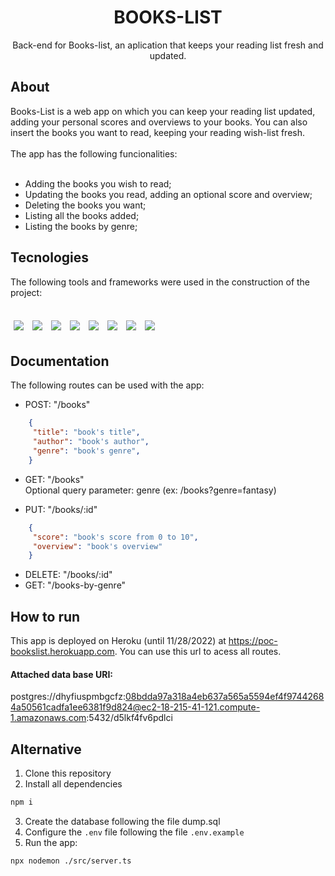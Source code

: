 <div align="center">
  <h1>BOOKS-LIST</h1>

  Back-end for Books-list, an aplication that keeps your reading list fresh and updated.
  <br>
</div>
 <h2>About</h2>
 Books-List is a web app on which you can keep your reading list updated, adding your personal scores and overviews to your books. You can also insert the books you want to read, keeping your reading wish-list fresh.
  <br>
  <br>
 The app has the following funcionalities:
  <br>
  <br>
 
  - Adding the books you wish to read;
  - Updating the books you read, adding an optional score and overview;
  - Deleting the books you want;
  - Listing all the books added;
  - Listing the books by genre;
  
 <h2>Tecnologies</h2>
 The following tools and frameworks were used in the construction of the project:
 <br>
  <br>
 <p>

  <img style='margin: 5px;' src='https://img.shields.io/badge/NodeJS-323330?style=for-the-badge&logo=node.js&logoColor=F7DF1E'>
  <img style='margin: 5px;' src="https://img.shields.io/badge/TypeScript-13cf35?style=for-the-badge&logo=typescript&logoColor=080808"/>
  <img style='margin: 5px;' src="https://img.shields.io/badge/Express%20-%2320232a.svg?&style=for-the-badge&logo=express&logoColor=%2361DAFB"/>
   <img style='margin: 5px;' src="https://img.shields.io/badge/Dotenv%20%20-%2320232a.svg?&style=for-the-badge&logo=dotenv"/>
  <img style='margin: 5px;' src='https://img.shields.io/badge/Cors%20-%2320232a.svg?&style=for-the-badge&color=f28dc7&logo=cors&logoColor=%2361DAFB'>
  <img style='margin: 5px;' src="https://img.shields.io/badge/Postgres-09f68a?style=for-the-badge&logo=Postgres&logoColor=white"/>
  <img style='margin: 5px;' src="https://img.shields.io/badge/GIT-E44C30?style=for-the-badge&logo=git&logoColor=white"/>
  <img style='margin: 5px;' src="https://img.shields.io/badge/Visual_Studio_Code-0078D4?style=for-the-badge&logo=visual%20studio%20code&logoColor=white"/>
</p>

  <h2>Documentation</h2>
   The following routes can be used with the app:
   
- POST: "/books"

 ``` json
     {
      "title": "book's title",
      "author": "book's author",
      "genre": "book's genre",
     }
 ```

 - GET: "/books"<br>
 Optional query parameter: genre (ex: /books?genre=fantasy)

- PUT: "/books/:id"
 ``` json
     {
      "score": "book's score from 0 to 10",
      "overview": "book's overview" 
     }
 ```
 - DELETE: "/books/:id"
 - GET: "/books-by-genre"
 
<h2>How to run</h2>
   
This app is deployed on Heroku (until 11/28/2022) at https://poc-bookslist.herokuapp.com. You can use this url to acess all routes.

#### Attached data base URI: 
postgres://dhyfiuspmbgcfz:08bdda97a318a4eb637a565a5594ef4f97442684a50561cadfa1ee6381f9d824@ec2-18-215-41-121.compute-1.amazonaws.com:5432/d5lkf4fv6pdlci

## Alternative
1. Clone this repository
2. Install all dependencies
```bash
npm i
```
3. Create the database following the file dump.sql
4. Configure the `.env` file following the file `.env.example` 
5. Run the app:
```bash
npx nodemon ./src/server.ts
```
